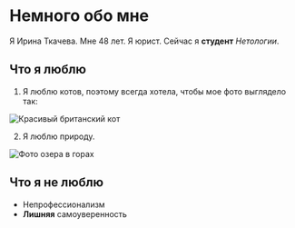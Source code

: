# Немного обо мне

Я Ирина Ткачева. Мне 48 лет. Я юрист. Сейчас я **студент** _Нетологии_.

## Что я люблю

1. Я люблю котов, поэтому всегда хотела, чтобы мое фото выглядело так:
   
![Красивый британский кот](https://zooofoto.ru/foto/34/fotki_britanskoi_koshki_13.webp) 

2. Я люблю природу. 

![Фото озера в горах](https://img3.akspic.ru/attachments/originals/8/0/5/5/45508-nauka-nebo-ozero_pejto-pustynya-ekosistema-4096x2725.jpg)

## Что я не люблю

- Непрофессионализм
- **Лишняя** самоуверенность

